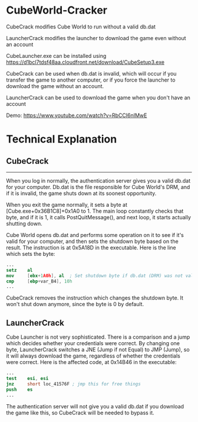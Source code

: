 # CubeWorld-Cracker
CubeCrack modifies Cube World to run without a valid db.dat

LauncherCrack modifies the launcher to download the game even without an account

CubeLauncher.exe can be installed using https://d1bcl7tdsf48aa.cloudfront.net/download/CubeSetup3.exe

CubeCrack can be used when db.dat is invalid, which will occur if you transfer the game to another computer, or if you force the launcher to download the game without an account.

LauncherCrack can be used to download the game when you don't have an account

Demo: https://www.youtube.com/watch?v=RbCCI6nIMwE

# Technical Explanation



## CubeCrack

-----

When you log in normally, the authentication server gives you a valid db.dat for your computer. Db.dat is the file responsible for Cube World's DRM, and if it is invalid, the game shuts down at its soonest opportunity.

When you exit the game normally, it sets a byte at [Cube.exe+0x36B1C8]+0x1A0 to 1. The main loop constantly checks that byte, and if it is 1, it calls PostQuitMessage(), and next loop, it starts actually shutting down.

Cube World opens db.dat and performs some operation on it to see if it's valid for your computer, and then sets the shutdown byte based on the result. The instruction is at 0x5A18D in the executable. Here is the line which sets the byte:

```nasm
...
setz    al
mov     [ebx+1A0h], al  ; Set shutdown byte if db.dat (DRM) was not valid
cmp     [ebp+var_B4], 10h
...
```

CubeCrack removes the instruction which changes the shutdown byte. It won't shut down anymore, since the byte is 0 by default.

## LauncherCrack

Cube Launcher is not very sophisticated. There is a comparison and a jump which decides whether your credentials were correct. By changing one byte, LauncherCrack switches a JNE (Jump if not Equal) to JMP (Jump), so it will always download the game, regardless of whether the credentials were correct. Here is the affected code, at 0x14B46 in the executable:

```nasm
...
test    esi, esi
jnz     short loc_41576F ; jmp this for free things
push    es
...
```

The authentication server will not give you a valid db.dat if you download the game like this, so CubeCrack will be needed to bypass it.

